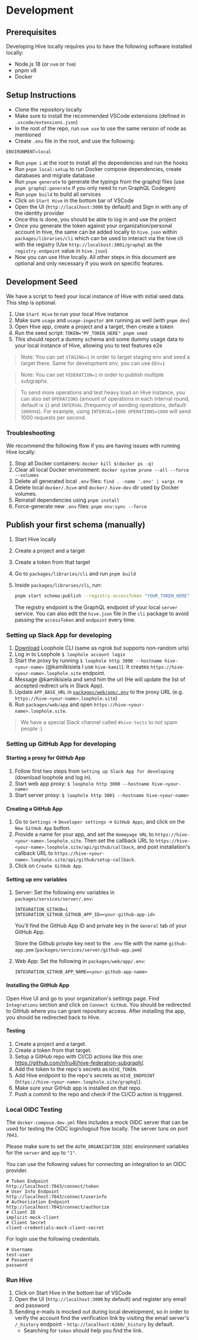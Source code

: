 # Development

## Prerequisites

Developing Hive locally requires you to have the following software installed locally:

- Node.js 18 (or `nvm` or `fnm`)
- pnpm v8
- Docker

## Setup Instructions

- Clone the repository locally
- Make sure to install the recommended VSCode extensions (defined in `.vscode/extensions.json`)
- In the root of the repo, run `nvm use` to use the same version of node as mentioned
- Create `.env` file in the root, and use the following:

```dotenv
ENVIRONMENT=local
```

- Run `pnpm i` at the root to install all the dependencies and run the hooks
- Run `pnpm local:setup` to run Docker compose dependencies, create databases and migrate database
- Run `pnpm generate` to generate the typings from the graphql files (use `pnpm graphql:generate` if
  you only need to run GraphQL Codegen)
- Run `pnpm build` to build all services
- Click on `Start Hive` in the bottom bar of VSCode
- Open the UI (`http://localhost:3000` by default) and Sign in with any of the identity provider
- Once this is done, you should be able to log in and use the project
- Once you generate the token against your organization/personal account in hive, the same can be
  added locally to `hive.json` within `packages/libraries/cli` which can be used to interact via the
  hive cli with the registry (Use `http://localhost:3001/graphql` as the `registry.endpoint` value
  in `hive.json`)
- Now you can use Hive locally. All other steps in this document are optional and only necessary if
  you work on specific features.

## Development Seed

We have a script to feed your local instance of Hive with initial seed data. This step is optional.

1. Use `Start Hive` to run your local Hive instance
2. Make sure `usage` and `usage-ingestor` are running as well (with `pnpm dev`)
3. Open Hive app, create a project and a target, then create a token
4. Run the seed script: `TOKEN="MY_TOKEN_HERE" pnpm seed`
5. This should report a dummy schema and some dummy usage data to your local instance of Hive,
   allowing you to test features e2e

> Note: You can set `STAGING=1` in order to target staging env and seed a target there. Same for
> development env, you can use `DEV=1`

> Note: You can set `FEDERATION=1` in order to publish multiple subgraphs.

> To send more operations and test heavy load on Hive instance, you can also set `OPERATIONS`
> (amount of operations in each interval round, default is `1`) and `INTERVAL` (frequency of sending
> operations, default: `1000`ms). For example, using `INTERVAL=1000 OPERATIONS=1000` will send 1000
> requests per second.

### Troubleshooting

We recommend the following flow if you are having issues with running Hive locally:

1. Stop all Docker containers: `docker kill $(docker ps -q)`
2. Clear all local Docker environment: `docker system prune --all --force --volumes`
3. Delete all generated local `.env` files: `find . -name '.env' | xargs rm`
4. Delete local `docker/.hive` and `docker/.hive-dev` dir used by Docker volumes.
5. Reinstall dependencies using `pnpm install`
6. Force-generate new `.env` files: `pnpm env:sync --force`

## Publish your first schema (manually)

1. Start Hive locally
2. Create a project and a target
3. Create a token from that target
4. Go to `packages/libraries/cli` and run `pnpm build`
5. Inside `packages/libraries/cli`, run:

   ```sh
   pnpm start schema:publish --registry.accessToken "YOUR_TOKEN_HERE" --registry.endpoint "http://localhost:3001/graphql" examples/single.graphql
   ```

   The registry endpoint is the GraphQL endpoint of your local `server` service. You can also edit
   the `hive.json` file in the `cli` package to avoid passing the `accessToken` and `endpoint` every
   time.

### Setting up Slack App for developing

1. [Download](https://loophole.cloud/download) Loophole CLI (same as ngrok but supports non-random
   urls)
2. Log in to Loophole `$ loophole account login`
3. Start the proxy by running `$ loophole http 3000 --hostname hive-<your-name>` (@kamilkisiela I
   use `hive-kamil`). It creates `https://hive-<your-name>.loophole.site` endpoint.
4. Message @kamilkisiela and send him the url (He will update the list of accepted redirect urls in
   Slack App).
5. Update `APP_BASE_URL` in [`packages/web/app/.env`](./packages/web/app/.env) to the proxy URL
   (e.g. `https://hive-<your-name>.loophole.site`)
6. Run `packages/web/app` and open `https://hive-<your-name>.loophole.site`.

> We have a special Slack channel called `#hive-tests` to not spam people :)

### Setting up GitHub App for developing

#### Starting a proxy for GitHub App

1. Follow first two steps from `Setting up Slack App for developing` (download loophole and log in).
2. Start web app proxy: `$ loophole http 3000 --hostname hive-<your-name>`
3. Start server proxy: `$ loophole http 3001 --hostname hive-<your-name>`

#### Creating a GitHub App

1. Go to `Settings` -> `Developer settings` -> `GitHub Apps`, and click on the `New GitHub App`
   button.
2. Provide a name for your app, and set the `Homepage URL` to
   `https://hive-<your-name>.loophole.site`. Then set the callback URL to
   `https://hive-<your-name>.loophole.site/api/github/callback`, and post installation's callback
   URL to `https://hive-<your-name>.loophole.site/api/github/setup-callback`.
3. Click on `Create GitHub App`.

#### Setting up env variables

1. Server: Set the following env variables in `packages/services/server/.env`:

   ```
   INTEGRATION_GITHUB=1
   INTEGRATION_GITHUB_GITHUB_APP_ID=<your-github-app-id>
   ```

   You'll find the GitHub App ID and private key in the `General` tab of your GitHub App.

   Store the Github private key next to the `.env` file with the name `github-app.pem`
   (`packages/services/server/github-app.pem`)

2. Web App: Set the following in `packages/web/app/.env`:
   ```
   INTEGRATION_GITHUB_APP_NAME=<your-github-app-name>
   ```

#### Installing the GitHub App

Open Hive UI and go to your organization's settings page. Find `Integrations` section and click on
`Connect GitHub`. You should be redirected to GitHub where you can grant repository access. After
installing the app, you should be redirected back to Hive.

#### Testing

1. Create a project and a target.
2. Create a token from that target.
3. Setup a GitHub repo with CI/CD actions like this one:
   https://github.com/n1ru4l/hive-federation-subgraph/.
4. Add the token to the repo's secrets as `HIVE_TOKEN`.
5. Add Hive endpoint to the repo's secrets as `HIVE_ENDPOINT`
   (`https://hive-<your-name>.loophole.site/graphql`).
6. Make sure your GitHub app is installed on that repo.
7. Push a commit to the repo and check if the CI/CD action is triggered.

### Local OIDC Testing

The `docker-compose.dev.yml` files includes a mock OIDC server that can be used for testing the OIDC
login/logout flow locally. The server tuns on port `7043`.

Please make sure to set the `AUTH_ORGANIZATION_OIDC` environment variables for the `server` and
`app` to `"1"`.

You can use the following values for connecting an integration to an OIDC provider.

```
# Token Endpoint
http://localhost:7043/connect/token
# User Info Endpoint
http://localhost:7043/connect/userinfo
# Authorization Endpoint
http://localhost:7043/connect/authorize
# Client ID
implicit-mock-client
# Client Secret
client-credentials-mock-client-secret
```

For login use the following credentials.

```
# Username
test-user
# Password
password
```

### Run Hive

1. Click on Start Hive in the bottom bar of VSCode
2. Open the UI (`http://localhost:3000` by default) and register any email and password
3. Sending e-mails is mocked out during local development, so in order to verify the account find
   the verification link by visiting the email server's `/_history` endpoint -
   `http://localhost:6260/_history` by default.
   - Searching for `token` should help you find the link.
